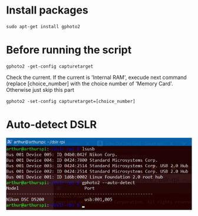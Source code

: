 # Install packages
```
sudo apt-get install gphoto2
```

# Before running the script
```
gphoto2 -get-config capturetarget
```
Check the current. If the current is 'Internal RAM', execude next command (replace [choice_number] with the choice number of 'Memory Card'. Otherwise just skip this part
```
gphoto2 -set-config capturetarget=[choice_number]
```

# Auto-detect DSLR
![](prove.jpg)
